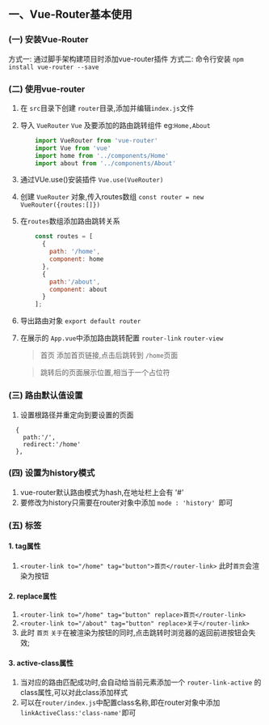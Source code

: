 ## 一、Vue-Router基本使用

### (一) 安装Vue-Router
方式一: 通过脚手架构建项目时添加vue-router插件
方式二: 命令行安装 `npm install vue-router --save`

### (二) 使用vue-router
1. 在 `src`目录下创建 `router`目录,添加并编辑`index.js`文件
2. 导入 `VueRouter` `Vue` 及要添加的路由跳转组件 eg:`Home,About`
    ```js
        import VueRouter from 'vue-router'
        import Vue from 'vue'
        import home from '../components/Home'
        import about from '../components/About'
    ```
3. 通过VUe.use()安装插件 `Vue.use(VueRouter)`
4. 创建 `VueRouter` 对象,传入routes数组 `const router = new VueRouter({routes:[]})`
5. 在`routes`数组添加路由跳转关系
    ```js
        const routes = [
          {
            path: '/home',
            component: home
          },
          {
            path:'/about',
            component: about
          }
        ];
    ```
6. 导出路由对象 `export default router`
7. 在展示的 `App.vue`中添加路由跳转配置 `router-link` `router-view`
    > <router-link to="/home">首页</router-link> 添加首页链接,点击后跳转到 `/home`页面

    > <router-view></router-view> 跳转后的页面展示位置,相当于一个占位符

### (三) 路由默认值设置
1. 设置根路径并重定向到要设置的页面
```
  {
    path:'/',
    redirect:'/home'
  },
```

### (四) 设置为history模式
1. vue-router默认路由模式为hash,在地址栏上会有 '#'
2. 要修改为history只需要在router对象中添加 `mode : 'history' `即可

### (五) <router-link></router-link>标签
#### 1. tag属性
1. `<router-link to="/home" tag="button">首页</router-link>` 此时`首页`会渲染为按钮

#### 2. replace属性
1. `<router-link to="/home" tag="button" replace>首页</router-link>`
2. `<router-link to="/about" tag="button" replace>关于</router-link>`
3. 此时 `首页` `关于`在被渲染为按钮的同时,点击跳转时浏览器的返回前进按钮会失效;

#### 3. active-class属性
1. 当<router-link>对应的路由匹配成功时,会自动给当前元素添加一个 `router-link-active` 的class属性,可以对此class添加样式
2. 可以在`router/index.js`中配置class名称,即在router对象中添加 `linkActiveClass:'class-name'`即可

